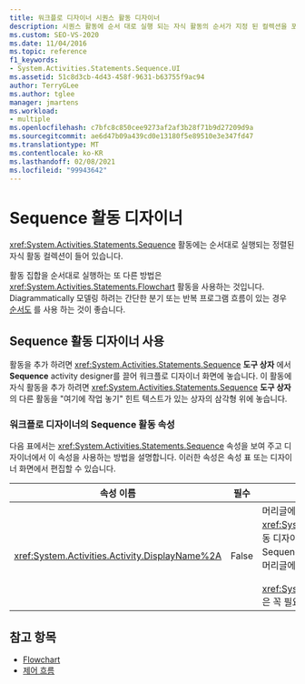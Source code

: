 ```yaml
---
title: 워크플로 디자이너 시퀀스 활동 디자이너
description: 시퀀스 활동에 순서 대로 실행 되는 자식 활동의 순서가 지정 된 컬렉션을 포함 하는 방법에 대해 알아봅니다.
ms.custom: SEO-VS-2020
ms.date: 11/04/2016
ms.topic: reference
f1_keywords:
- System.Activities.Statements.Sequence.UI
ms.assetid: 51c8d3cb-4d43-458f-9631-b63755f9ac94
author: TerryGLee
ms.author: tglee
manager: jmartens
ms.workload:
- multiple
ms.openlocfilehash: c7bfc8c850cee9273af2af3b28f71b9d27209d9a
ms.sourcegitcommit: ae6d47b09a439cd0e13180f5e89510e3e347fd47
ms.translationtype: MT
ms.contentlocale: ko-KR
ms.lasthandoff: 02/08/2021
ms.locfileid: "99943642"
---
```

# <a name="sequence-activity-designer"></a>Sequence 활동 디자이너

<xref:System.Activities.Statements.Sequence> 활동에는 순서대로 실행되는 정렬된 자식 활동 컬렉션이 들어 있습니다.

활동 집합을 순서대로 실행하는 또 다른 방법은 <xref:System.Activities.Statements.Flowchart> 활동을 사용하는 것입니다. Diagrammatically 모델링 하려는 간단한 분기 또는 반복 프로그램 흐름이 있는 경우 [순서도](../workflow-designer/flowchart-activity-designer.md) 를 사용 하는 것이 좋습니다.

## <a name="using-the-sequence-activity-designer"></a>Sequence 활동 디자이너 사용

활동을 추가 하려면 <xref:System.Activities.Statements.Sequence> **도구 상자** 에서 **Sequence** activity designer를 끌어 워크플로 디자이너 화면에 놓습니다. 이 활동에 자식 활동을 추가 하려면 <xref:System.Activities.Statements.Sequence> **도구 상자** 의 다른 활동을 "여기에 작업 놓기" 힌트 텍스트가 있는 상자의 삼각형 위에 놓습니다.

### <a name="sequence-activity-properties-in-the-workflow-designer"></a>워크플로 디자이너의 Sequence 활동 속성

다음 표에서는 <xref:System.Activities.Statements.Sequence> 속성을 보여 주고 디자이너에서 이 속성을 사용하는 방법을 설명합니다. 이러한 속성은 속성 표 또는 디자이너 화면에서 편집할 수 있습니다.

|속성 이름|필수|사용량|
|-|--------------|-|
|<xref:System.Activities.Activity.DisplayName%2A>|False|머리글에 <xref:System.Activities.Statements.Sequence> 활동 디자이너의 이름을 지정합니다. 기본값은 Sequence입니다. 속성 표에서 또는 활동 디자이너의 머리글에서 직접 값을 편집할 수 있습니다.<br /><br /> <xref:System.Activities.Activity.DisplayName%2A>은 꼭 필요하지 않더라도 사용하는 것이 좋습니다.|

## <a name="see-also"></a>참고 항목

- [Flowchart](../workflow-designer/flowchart-activity-designer.md)
- [제어 흐름](../workflow-designer/control-flow-activity-designers.md)
